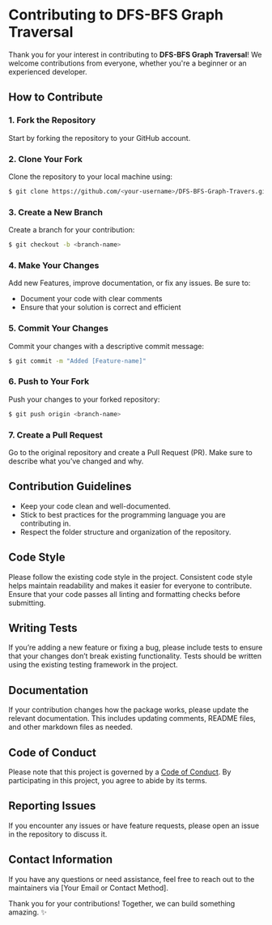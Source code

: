# Contributing to DFS-BFS Graph Traversal

Thank you for your interest in contributing to **DFS-BFS Graph Traversal**! We welcome contributions from everyone, whether you're a beginner or an experienced developer.

## How to Contribute

### 1. Fork the Repository
Start by forking the repository to your GitHub account.

### 2. Clone Your Fork
Clone the repository to your local machine using:

```bash
$ git clone https://github.com/<your-username>/DFS-BFS-Graph-Travers.git
```

### 3. Create a New Branch
Create a branch for your contribution:

```bash
$ git checkout -b <branch-name>
```

### 4. Make Your Changes
Add new Features, improve documentation, or fix any issues. Be sure to:
- Document your code with clear comments
- Ensure that your solution is correct and efficient

### 5. Commit Your Changes
Commit your changes with a descriptive commit message:

```bash
$ git commit -m "Added [Feature-name]"
```

### 6. Push to Your Fork
Push your changes to your forked repository:

```bash
$ git push origin <branch-name>
```

### 7. Create a Pull Request
Go to the original repository and create a Pull Request (PR). Make sure to describe what you’ve changed and why.

## Contribution Guidelines
- Keep your code clean and well-documented.
- Stick to best practices for the programming language you are contributing in.
- Respect the folder structure and organization of the repository.

## Code Style
Please follow the existing code style in the project. Consistent code style helps maintain readability and makes it easier for everyone to contribute. Ensure that your code passes all linting and formatting checks before submitting.

## Writing Tests
If you’re adding a new feature or fixing a bug, please include tests to ensure that your changes don’t break existing functionality. Tests should be written using the existing testing framework in the project.

## Documentation
If your contribution changes how the package works, please update the relevant documentation. This includes updating comments, README files, and other markdown files as needed.

## Code of Conduct
Please note that this project is governed by a [Code of Conduct](CODE_OF_CONDUCT.md). By participating in this project, you agree to abide by its terms.

## Reporting Issues
If you encounter any issues or have feature requests, please open an issue in the repository to discuss it.


## Contact Information
If you have any questions or need assistance, feel free to reach out to the maintainers via [Your Email or Contact Method].

Thank you for your contributions! Together, we can build something amazing. ✨
